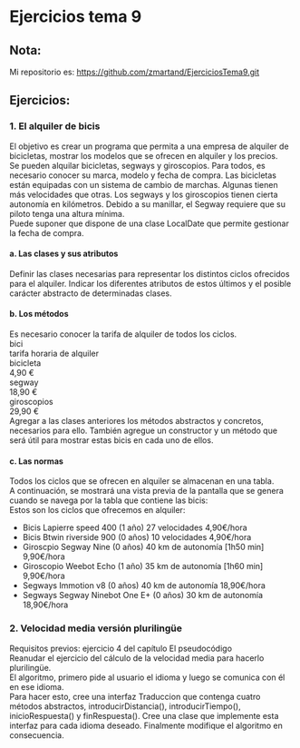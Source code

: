 # Ejercicios tema 9
## Nota: 
Mi repositorio es: https://github.com/zmartand/EjerciciosTema9.git
## Ejercicios:  
### 1. El alquiler de bicis  
El objetivo es crear un programa que permita a una empresa de alquiler de bicicletas, mostrar los modelos que se ofrecen en alquiler y los precios.  
Se pueden alquilar bicicletas, segways y giroscopios. Para todos, es necesario conocer su marca, modelo y fecha de compra. Las bicicletas están equipadas con un sistema de cambio de marchas. 
Algunas tienen más velocidades que otras. Los segways y los giroscopios tienen cierta autonomía en kilómetros. Debido a su manillar, el Segway requiere que su piloto tenga una altura mínima.  
Puede suponer que dispone de una clase LocalDate que permite gestionar la fecha de compra.  
#### a. Las clases y sus atributos  
Definir las clases necesarias para representar los distintos ciclos ofrecidos para el alquiler. Indicar los diferentes atributos de estos últimos y el posible carácter abstracto de determinadas clases.  
#### b. Los métodos
Es necesario conocer la tarifa de alquiler de todos los ciclos.  
bici  
tarifa horaria de alquiler  
bicicleta  
4,90 €  
segway  
18,90 €  
giroscopios  
29,90 €  
Agregar a las clases anteriores los métodos abstractos y concretos, necesarios para ello. También agregue un constructor y un método que será útil para mostrar estas bicis en cada uno de ellos.  
#### c. Las normas  
Todos los ciclos que se ofrecen en alquiler se almacenan en una tabla.  
A continuación, se mostrará una vista previa de la pantalla que se genera cuando se navega por la tabla que contiene las bicis:  
Estos son los ciclos que ofrecemos en alquiler:  
- Bicis Lapierre speed 400 (1 año) 27 velocidades                  4,90€/hora 
- Bicis Btwin riverside 900 (0 años) 10 velocidades                4,90€/hora 
- Giroscpio Segway Nine (0 años) 40 km de autonomía [1h50 min]     9,90€/hora 
- Giroscopio Weebot Echo (1 año) 35 km de autonomía [1h60 min]     9,90€/hora 
- Segways Immotion v8 (0 años) 40 km de autonomía                 18,90€/hora 
- Segways Segway Ninebot One E+ (0 años) 
  30 km de autonomía                                              18,90€/hora 
### 2. Velocidad media versión plurilingüe
Requisitos previos: ejercicio 4 del capítulo El pseudocódigo  
Reanudar el ejercicio del cálculo de la velocidad media para hacerlo plurilingüe.  
El algoritmo, primero pide al usuario el idioma y luego se comunica con él en ese idioma.  
Para hacer esto, cree una interfaz Traduccion que contenga cuatro métodos abstractos, introducirDistancia(), 
introducirTiempo(), inicioRespuesta() y finRespuesta(). Cree una clase que implemente esta interfaz para cada idioma deseado. 
Finalmente modifique el algoritmo en consecuencia.  

